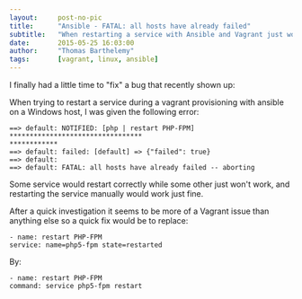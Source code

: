 ```yaml
---
layout:     post-no-pic
title:      "Ansible - FATAL: all hosts have already failed"
subtitle:   "When restarting a service with Ansible and Vagrant just won't work because 'All hosts have aready failed'"
date:       2015-05-25 16:03:00
author:     "Thomas Barthelemy"
tags:       [vagrant, linux, ansible]
---
```


I finally had a little time to "fix" a bug that recently shown up:

When trying to restart a service during a vagrant provisioning with ansible on a Windows host, I was given the following error:

    ==> default: NOTIFIED: [php | restart PHP-FPM] *********************************
    ************
    ==> default: failed: [default] => {"failed": true}
    ==> default:
    ==> default: FATAL: all hosts have already failed -- aborting

Some service would restart correctly while some other just won't work,
and restarting the service manually would work just fine.

After a quick investigation it seems to be more of a Vagrant issue than anything else so a quick
fix would be to replace:

    - name: restart PHP-FPM
    service: name=php5-fpm state=restarted

By:

    - name: restart PHP-FPM
    command: service php5-fpm restart
    

